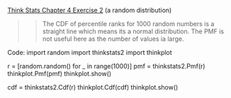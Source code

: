 [Think Stats Chapter 4 Exercise 2](http://greenteapress.com/thinkstats2/html/thinkstats2005.html#toc41) (a random distribution)

>> The CDF of percentile ranks for 1000 random numbers is a straight line which means its a normal distribution. The PMF is not useful here as the number of values ia large. 

Code:
  import random
  import thinkstats2
  import thinkplot

  r = [random.random() for _ in range(1000)]
  pmf = thinkstats2.Pmf(r)
  thinkplot.Pmf(pmf)
  thinkplot.show()

  cdf = thinkstats2.Cdf(r)
  thinkplot.Cdf(cdf)
  thinkplot.show()
